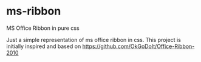 ms-ribbon
=========

MS Office Ribbon in pure css

Just a simple representation of ms office ribbon in css. 
This project is initially inspired and based on https://github.com/OkGoDoIt/Office-Ribbon-2010
